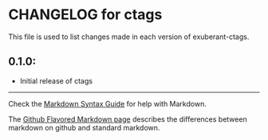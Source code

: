 # CHANGELOG for ctags

This file is used to list changes made in each version of exuberant-ctags.

## 0.1.0:

* Initial release of ctags

- - -
Check the [Markdown Syntax Guide](http://daringfireball.net/projects/markdown/syntax) for help with Markdown.

The [Github Flavored Markdown page](http://github.github.com/github-flavored-markdown/) describes the differences between markdown on github and standard markdown.
